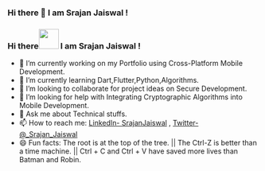 ### Hi there 👋 I am Srajan Jaiswal !
### Hi there<img src="https://media.tenor.com/images/3b388fe03da271d2674faf85eb7c3fcd/tenor.gif" width=40 height=40 />  I am Srajan Jaiswal !

- 🔭 I’m currently working on my Portfolio using Cross-Platform Mobile Development.
- 🌱 I’m currently learning Dart,Flutter,Python,Algorithms.
- 👯 I’m looking to collaborate for project ideas on Secure Development.
- 🤔 I’m looking for help with Integrating Cryptographic Algorithms into Mobile Development.
- 💬 Ask me about Technical stuffs.
- 📫 How to reach me: [LinkedIn- SrajanJaiswal](https://www.linkedin.com/in/srajan-jaiswal-28a66b190/) , [Twitter- @_Srajan_Jaiswal](https://twitter.com/_Srajan_Jaiswal) 
- 😄 Fun facts: The root is at the top of the tree. ||  The Ctrl-Z is better than a time machine. || Ctrl + C and Ctrl + V have saved more lives than Batman and Robin.

